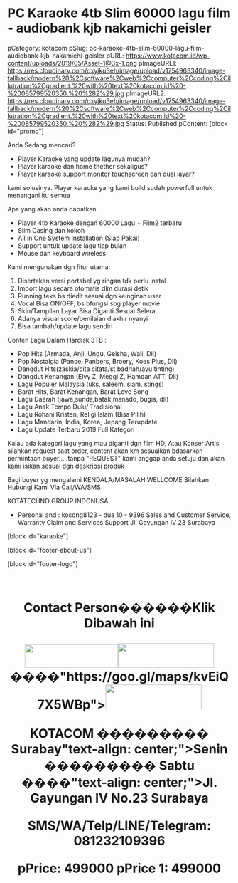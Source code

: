 # PC Karaoke 4tb Slim 60000 lagu film - audiobank kjb nakamichi geisler

pCategory: kotacom
pSlug: pc-karaoke-4tb-slim-60000-lagu-film-audiobank-kjb-nakamichi-geisler
pURL: https://www.kotacom.id/wp-content/uploads/2019/05/Asset-1@3x-1.png
pImageURL1: https://res.cloudinary.com/dxyjku3eh/image/upload/v1754963340/image-fallback/modern%20%2Csoftware%2Cweb%2Ccomputer%2Ccoding%2Cillutration%2Cgradient.%20with%20text%20kotacom.id%20-%20085799520350.%20%282%29.jpg
pImageURL2: https://res.cloudinary.com/dxyjku3eh/image/upload/v1754963340/image-fallback/modern%20%2Csoftware%2Cweb%2Ccomputer%2Ccoding%2Cillutration%2Cgradient.%20with%20text%20kotacom.id%20-%20085799520350.%20%282%29.jpg
Status: Published
pContent: [block id="promo"]

Anda Sedang mencari?
- Player Karaoke yang update lagunya mudah?
- Player karaoke dan home thether sekaligus?
- Player karaoke support monitor touchscreen dan dual layar?

kami solusinya.
Player karaoke yang kami build sudah powerfull untuk menangani itu semua 

Apa yang akan anda dapatkan
- Player 4tb Karaoke dengan 60000 Lagu + Film2 terbaru
- Slim Casing dan kokoh
- All in One System Installation (Siap Pakai)
- Support untuk update lagu tiap bulan
- Mouse dan keyboard wireless

Kami mengunakan dgn fitur utama:
1. Disertakan versi portabel yg ringan tdk perlu instal
2. Import lagu secara otomatis dlm durasi detik
3. Running teks bs diedit sesuai dgn keinginan user
4. Vocal Bisa ON/OFF, bs bfungsi sbg player movie
5. Skin/Tampilan Layar Bisa Diganti Sesuai Selera
6. Adanya visual score/penilaian diakhir nyanyi
7. Bisa tambah/update lagu sendiri

Conten Lagu Dalam Hardisk 3TB :
- Pop Hits (Armada, Anji, Ungu, Geisha, Wali, Dll)
- Pop Nostalgia (Pance, Panbers, Broery, Koes Plus, Dll)
- Dangdut Hits(zaskia/cita citata/st badriah/ayu tinting)
- Dangdut Kenangan (Elvy Z, Meggi Z, Hamdan ATT, Dll)
- Lagu Populer Malaysia (uks, saleem, slam, stings)
- Barat Hits, Barat Kenangan, Barat Love Song
- Lagu Daerah (jawa,sunda,batak,manado, bugis, dll)
- Lagu Anak Tempo Dulu/ Tradisional
- Lagu Rohani Kristen, Religi Islam (Bisa Pilih)
- Lagu Mandarin, India, Korea, Jepang Terupdate
- Lagu Update Terbaru 2019 Full Kategori

Kalau ada kategori lagu yang mau diganti dgn film HD, Atau Konser Artis silahkan request saat order, content akan km sesuaikan bdasarkan permintaan buyer.....tanpa "REQUEST" kami anggap anda setuju dan akan kami isikan sesuai dgn deskripsi produk

Bagi buyer yg mengalami KENDALA/MASALAH
WELLCOME Silahkan Hubungi Kami Via Call/WA/SMS

KOTATECHNO GROUP INDONUSA
- Personal and : kosong8123 - dua 10 - 9396
Sales and Customer Service, Warranty Claim and Services Support
Jl. Gayungan IV 23 Surabaya

[block id="karaoke"]

[block id="footer-about-us"]

[block id="footer-logo"]

&nbsp;
<h1 style="text-align: center;"><strong>Contact Person������</strong"text-align: center;"><strong>Klik Dibawah ini</strong></p>
<p style="text-align: center;"><a href="tel:+6281232109396"><img class="wp-image-53121 alignnone size-full lazy-load-active" src="https://www.kotacom.id/wp-content/uploads/2019/05/Asset-1@3x-1.png" alt="" width="210" height="52" data-src="https://www.kotacom.id/wp-content/uploads/2019/05/Asset-1@3x-1.png" /></a><a href="https://web.whatsapp.com/send?phone=+6281232109396&amp;text=Hallo%20KOTACOM.%20Saya%20(Sebutkan%20nama%20anda)%20Kami%20membutuhkan%20bantuan%20untuk%20(sebutkan%20bantuan%20yang%20anda%20butuhkan)"><img class="wp-image-53122 alignnone size-full lazy-load-active" src="https://www.kotacom.id/wp-content/uploads/2019/05/Asset-2@3x.png" alt="" width="216" height="55" data-src="https://www.kotacom.id/wp-content/uploads/2019/05/Asset-2@3x.png" /></a>����"https://goo.gl/maps/kvEiQ7X5WBp"><img class="wp-image-53123 alignnone size-full lazy-load-active" src="https://www.kotacom.id/wp-content/uploads/2019/05/Asset-3@3x.png" alt="" width="216" height="55" data-src="https://www.kotacom.id/wp-content/uploads/2019/05/Asset-3@3x.png" /></a></p>
<p style="text-align: center;"><strong>KOTACOM ��������� Surabay"text-align: center;">Senin ��������� Sabtu ����"text-align: center;">Jl. Gayungan IV No.23 Surabaya</p>
<p style="text-align: center;"><strong><span class="amp-wp-inline-50db36ebabb38d49dd4ce163290e069b">SMS/WA/Telp/LINE/Telegram: 081232109396</span></strong></p>
pPrice: 499000
pPrice 1: 499000